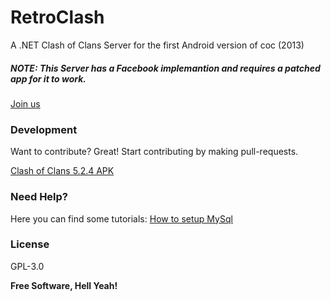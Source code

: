 # RetroClash
A .NET Clash of Clans Server for the first Android version of coc (2013)

##### NOTE: This Server has a Facebook implemantion and requires a patched app for it to work.

[Join us](https://discord.gg/tk3WSD2)

### Development

Want to contribute? Great!
Start contributing by making pull-requests.

[Clash of Clans 5.2.4 APK](https://clash-of-clans.en.uptodown.com/android/download/50586)

### Need Help?
Here you can find some tutorials:
[How to setup MySql](https://github.com/RetroClash/RetroClash/wiki/How-to-setup-RetroClash)

### License

GPL-3.0

**Free Software, Hell Yeah!**
